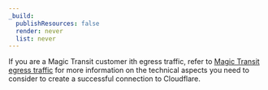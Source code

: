 ```yaml
---
_build:
  publishResources: false
  render: never
  list: never
---
```


If you are a Magic Transit customer ith egress traffic, refer to [Magic Transit egress traffic](/magic-transit/reference/egress/) for more information on the technical aspects you need to consider to create a successful connection to Cloudflare.